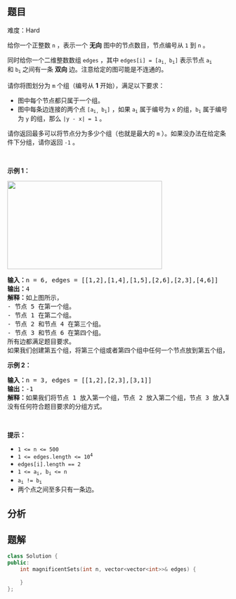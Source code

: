 
## 题目
难度：Hard
<p>给你一个正整数&nbsp;<code>n</code>&nbsp;，表示一个 <strong>无向</strong>&nbsp;图中的节点数目，节点编号从&nbsp;<code>1</code>&nbsp;到&nbsp;<code>n</code>&nbsp;。</p>

<p>同时给你一个二维整数数组&nbsp;<code>edges</code>&nbsp;，其中&nbsp;<code>edges[i] = [a<sub>i, </sub>b<sub>i</sub>]</code>&nbsp;表示节点&nbsp;<code>a<sub>i</sub></code> 和&nbsp;<code>b<sub>i</sub></code><sub>&nbsp;</sub>之间有一条&nbsp;<strong>双向</strong>&nbsp;边。注意给定的图可能是不连通的。</p>

<p>请你将图划分为&nbsp;<code>m</code>&nbsp;个组（编号从 <strong>1</strong>&nbsp;开始），满足以下要求：</p>

<ul>
	<li>图中每个节点都只属于一个组。</li>
	<li>图中每条边连接的两个点&nbsp;<code>[a<sub>i, </sub>b<sub>i</sub>]</code>&nbsp;，如果&nbsp;<code>a<sub>i</sub></code>&nbsp;属于编号为&nbsp;<code>x</code>&nbsp;的组，<code>b<sub>i</sub></code>&nbsp;属于编号为&nbsp;<code>y</code>&nbsp;的组，那么&nbsp;<code>|y - x| = 1</code>&nbsp;。</li>
</ul>

<p>请你返回最多可以将节点分为多少个组（也就是最大的<em>&nbsp;</em><code>m</code>&nbsp;）。如果没办法在给定条件下分组，请你返回&nbsp;<code>-1</code>&nbsp;。</p>

<p>&nbsp;</p>

<p><strong>示例 1：</strong></p>

<p><img alt="" src="https://assets.leetcode.com/uploads/2022/10/13/example1.png" style="width: 352px; height: 201px;"></p>

<pre><b>输入：</b>n = 6, edges = [[1,2],[1,4],[1,5],[2,6],[2,3],[4,6]]
<b>输出：</b>4
<b>解释：</b>如上图所示，
- 节点 5 在第一个组。
- 节点 1 在第二个组。
- 节点 2 和节点 4 在第三个组。
- 节点 3 和节点 6 在第四个组。
所有边都满足题目要求。
如果我们创建第五个组，将第三个组或者第四个组中任何一个节点放到第五个组，至少有一条边连接的两个节点所属的组编号不符合题目要求。
</pre>

<p><strong>示例 2：</strong></p>

<pre><b>输入：</b>n = 3, edges = [[1,2],[2,3],[3,1]]
<b>输出：</b>-1
<b>解释：</b>如果我们将节点 1 放入第一个组，节点 2 放入第二个组，节点 3 放入第三个组，前两条边满足题目要求，但第三条边不满足题目要求。
没有任何符合题目要求的分组方式。
</pre>

<p>&nbsp;</p>

<p><strong>提示：</strong></p>

<ul>
	<li><code>1 &lt;= n &lt;= 500</code></li>
	<li><code>1 &lt;= edges.length &lt;= 10<sup>4</sup></code></li>
	<li><code>edges[i].length == 2</code></li>
	<li><code>1 &lt;= a<sub>i</sub>, b<sub>i</sub> &lt;= n</code></li>
	<li><code>a<sub>i</sub> != b<sub>i</sub></code></li>
	<li>两个点之间至多只有一条边。</li>
</ul>

## 分析

## 题解
```cpp
class Solution {
public:
    int magnificentSets(int n, vector<vector<int>>& edges) {
        
    }
};
```